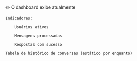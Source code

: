 ✏️ O dashboard exibe atualmente

    Indicadores:

        Usuários ativos

        Mensagens processadas

        Respostas com sucesso

    Tabela de histórico de conversas (estático por enquanto)